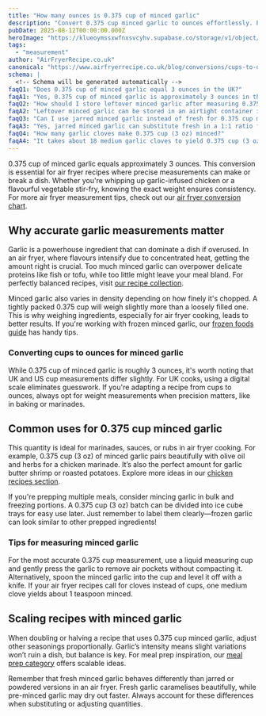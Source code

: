```yaml
---
title: "How many ounces is 0.375 cup of minced garlic"
description: "Convert 0.375 cup minced garlic to ounces effortlessly. Perfect for air fryer recipes with precise measurements."
pubDate: 2025-08-12T00:00:00.000Z
heroImage: "https://klueoymssxwfnxsvcyhv.supabase.co/storage/v1/object/public/Shmucket/how-many-ounces-is-0-375-cup-minced-garlic.webp"
tags:
  - "measurement"
author: "AirFryerRecipe.co.uk"
canonical: "https://www.airfryerrecipe.co.uk/blog/conversions/cups-to-ounces/how-many-ounces-is-0-375-cup-minced-garlic"
schema: |
  <!-- Schema will be generated automatically -->
faqQ1: "Does 0.375 cup of minced garlic equal 3 ounces in the UK?"
faqA1: "Yes, 0.375 cup of minced garlic is approximately 3 ounces in the UK. While cup measurements can vary slightly by country, the weight conversion remains consistent for minced garlic. For air fryer recipes, weighing ingredients ensures accuracy."
faqQ2: "How should I store leftover minced garlic after measuring 0.375 cup?"
faqA2: "Leftover minced garlic can be stored in an airtight container in the fridge for up to 2 weeks. For longer storage, freeze it in 0.375 cup (3 oz) portions. Adding a bit of olive oil helps prevent freezer burn and makes it easier to scoop out later."
faqQ3: "Can I use jarred minced garlic instead of fresh for 0.375 cup measurements?"
faqA3: "Yes, jarred minced garlic can substitute fresh in a 1:1 ratio for 0.375 cup measurements. However, jarred garlic often has a milder flavour, so you may want to add a bit extra. Always adjust seasoning to taste, especially in air fryer dishes where flavours concentrate."
faqQ4: "How many garlic cloves make 0.375 cup (3 oz) minced?"
faqA4: "It takes about 18 medium garlic cloves to yield 0.375 cup (3 oz) of minced garlic. This estimate can vary based on clove size and how finely you mince them. For consistent results in air fryer recipes, weighing the minced garlic is more reliable than counting cloves."
---
```

<p>0.375 cup of minced garlic equals approximately 3 ounces. This conversion is essential for air fryer recipes where precise measurements can make or break a dish. Whether you're whipping up garlic-infused chicken or a flavourful vegetable stir-fry, knowing the exact weight ensures consistency. For more air fryer measurement tips, check out our <a href=https://www.airfryerrecipe.co.uk/air-fryer-conversion-chart>air fryer conversion chart</a>.</p>  

<h2>Why accurate garlic measurements matter</h2>  
<p>Garlic is a powerhouse ingredient that can dominate a dish if overused. In an air fryer, where flavours intensify due to concentrated heat, getting the amount right is crucial. Too much minced garlic can overpower delicate proteins like fish or tofu, while too little might leave your meal bland. For perfectly balanced recipes, visit <a href=https://www.airfryerrecipe.co.uk/recipes>our recipe collection</a>.</p>  

<p>Minced garlic also varies in density depending on how finely it's chopped. A tightly packed 0.375 cup will weigh slightly more than a loosely filled one. This is why weighing ingredients, especially for air fryer cooking, leads to better results. If you're working with frozen minced garlic, our <a href=https://www.airfryerrecipe.co.uk/recipe-category/frozen-foods>frozen foods guide</a> has handy tips.</p>  

<h3>Converting cups to ounces for minced garlic</h3>  
<p>While 0.375 cup of minced garlic is roughly 3 ounces, it's worth noting that UK and US cup measurements differ slightly. For UK cooks, using a digital scale eliminates guesswork. If you're adapting a recipe from cups to ounces, always opt for weight measurements when precision matters, like in baking or marinades.</p>  

<h2>Common uses for 0.375 cup minced garlic</h2>  
<p>This quantity is ideal for marinades, sauces, or rubs in air fryer cooking. For example, 0.375 cup (3 oz) of minced garlic pairs beautifully with olive oil and herbs for a chicken marinade. It’s also the perfect amount for garlic butter shrimp or roasted potatoes. Explore more ideas in our <a href=https://www.airfryerrecipe.co.uk/recipe-category/chicken>chicken recipes section</a>.</p>  

<p>If you're prepping multiple meals, consider mincing garlic in bulk and freezing portions. A 0.375 cup (3 oz) batch can be divided into ice cube trays for easy use later. Just remember to label them clearly—frozen garlic can look similar to other prepped ingredients!</p>  

<h3>Tips for measuring minced garlic</h3>  
<p>For the most accurate 0.375 cup measurement, use a liquid measuring cup and gently press the garlic to remove air pockets without compacting it. Alternatively, spoon the minced garlic into the cup and level it off with a knife. If your air fryer recipes call for cloves instead of cups, one medium clove yields about 1 teaspoon minced.</p>  

<h2>Scaling recipes with minced garlic</h2>  
<p>When doubling or halving a recipe that uses 0.375 cup minced garlic, adjust other seasonings proportionally. Garlic’s intensity means slight variations won’t ruin a dish, but balance is key. For meal prep inspiration, our <a href=https://www.airfryerrecipe.co.uk/recipe-category/meal-prep>meal prep category</a> offers scalable ideas.</p>  

<p>Remember that fresh minced garlic behaves differently than jarred or powdered versions in an air fryer. Fresh garlic caramelises beautifully, while pre-minced garlic may dry out faster. Always account for these differences when substituting or adjusting quantities.</p>
